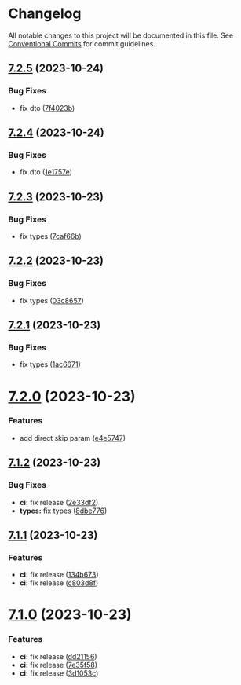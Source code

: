 # Changelog

All notable changes to this project will be documented in this file. See
[Conventional Commits](https://conventionalcommits.org) for commit guidelines.

## [7.2.5](https://github.com/frenchrabbit/mongoose-paginate/compare/v7.2.4...v7.2.5) (2023-10-24)


### Bug Fixes

* fix dto ([7f4023b](https://github.com/frenchrabbit/mongoose-paginate/commit/7f4023b464d9be877bb9eee120631c2910d72209))

## [7.2.4](https://github.com/frenchrabbit/mongoose-paginate/compare/v7.2.3...v7.2.4) (2023-10-24)


### Bug Fixes

* fix dto ([1e1757e](https://github.com/frenchrabbit/mongoose-paginate/commit/1e1757eaaba9b10c18aab0616aa40451ef6eeaeb))

## [7.2.3](https://github.com/frenchrabbit/mongoose-paginate/compare/v7.2.2...v7.2.3) (2023-10-23)


### Bug Fixes

* fix types ([7caf66b](https://github.com/frenchrabbit/mongoose-paginate/commit/7caf66b506132fb1f3c52921c612a1ee23e9dad8))

## [7.2.2](https://github.com/frenchrabbit/mongoose-paginate/compare/v7.2.1...v7.2.2) (2023-10-23)


### Bug Fixes

* fix types ([03c8657](https://github.com/frenchrabbit/mongoose-paginate/commit/03c865755f7c3ec1a293571b5857bca4f75718a2))

## [7.2.1](https://github.com/frenchrabbit/mongoose-paginate/compare/v7.2.0...v7.2.1) (2023-10-23)


### Bug Fixes

* fix types ([1ac6671](https://github.com/frenchrabbit/mongoose-paginate/commit/1ac6671bc3d2fefea6acbb28fd11f81776cb38dd))

# [7.2.0](https://github.com/frenchrabbit/mongoose-paginate/compare/v7.1.2...v7.2.0) (2023-10-23)


### Features

* add direct skip param ([e4e5747](https://github.com/frenchrabbit/mongoose-paginate/commit/e4e57478fc369948b8e34f480af93944ffffd5e4))

## [7.1.2](https://github.com/frenchrabbit/mongoose-paginate/compare/v7.1.1...v7.1.2) (2023-10-23)


### Bug Fixes

* **ci:** fix release ([2e33df2](https://github.com/frenchrabbit/mongoose-paginate/commit/2e33df2bac030bc1dc578f778626cb070fd85d67))
* **types:** fix types ([8dbe776](https://github.com/frenchrabbit/mongoose-paginate/commit/8dbe776498e482be6bfc35ce603b87af6d9eb8e6))

## [7.1.1](https://github.com/frenchrabbit/mongoose-paginate/compare/v7.1.0...v7.1.1) (2023-10-23)


### Features

* **ci:** fix release ([134b673](https://github.com/frenchrabbit/mongoose-paginate/commit/134b6735e69a4b1a79d166f1c6731064a104a1a1))
* **ci:** fix release ([c803d8f](https://github.com/frenchrabbit/mongoose-paginate/commit/c803d8fd698cf21028afeb330c5af1d37a40a652))

# [7.1.0](https://github.com/frenchrabbit/mongoose-paginate/compare/v7.0.0...v7.1.0) (2023-10-23)


### Features

* **ci:** fix release ([dd21156](https://github.com/frenchrabbit/mongoose-paginate/commit/dd211563d7c7973aaf403de5c6a951c49e7b6542))
* **ci:** fix release ([7e35f58](https://github.com/frenchrabbit/mongoose-paginate/commit/7e35f58914b9f5ae42c2ea2a2b56f405d424b623))
* **ci:** fix release ([3d1053c](https://github.com/frenchrabbit/mongoose-paginate/commit/3d1053c8dbf766fc8afdedde3771a29c342f8faa))
